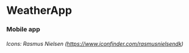 # WeatherApp
### Mobile app
###### Icons: Rasmus Nielsen (https://www.iconfinder.com/rasmusnielsendk)
